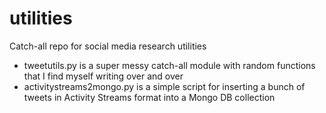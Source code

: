 utilities
=========

Catch-all repo for social media research utilities 

* tweetutils.py is a super messy catch-all module with random functions that I find myself writing over and over
* activitystreams2mongo.py is a simple script for inserting a bunch of tweets in Activity Streams format into a Mongo DB collection

